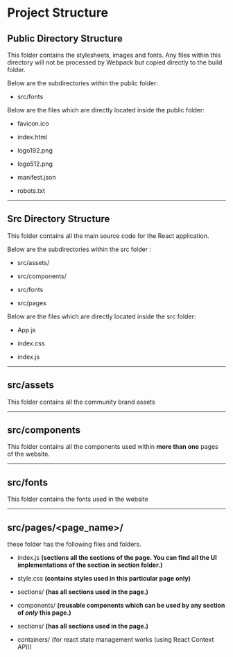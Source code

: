 # Project Structure

## Public Directory Structure

This folder contains the stylesheets, images and fonts. Any files within this directory will not be processed by Webpack but copied directly to the build folder.

Below are the subdirectories within the public folder:

- src/fonts

Below are the files which are directly located inside the public folder:

- favicon.ico

- index.html

- logo192.png

- logo512.png

- manifest.json

- robots.txt

-------------------------------------------------------

## Src Directory Structure

This folder contains all the main source code for the React application.

Below are the subdirectories within the src folder :

- src/assets/

- src/components/

- src/fonts

- src/pages

Below are the files which are directly located inside the src folder:

- App.js

- index.css

- index.js

-------------------------------------------------------

## src/assets

This folder contains all the community brand assets

-------------------------------------------------------

## src/components

This folder contains all the components used within **more than one** pages of the website.

-------------------------------------------------------

## src/fonts

This folder contains the fonts used in the website

-------------------------------------------------------

## src/pages/<page_name>/

these folder has the following files and folders.

- index.js **(sections all the sections of the page. You can find all the UI implementations of the section in section folder.)**

- style.css **(contains styles used in this particular page only)**

- sections/ **(has all sections used in the page.)**

- components/ **(reusable components which can be used by any section of *only* this page.)**

- sections/ **(has all sections used in the page.)**

- containers/ (for react state management works (using React Context API))
